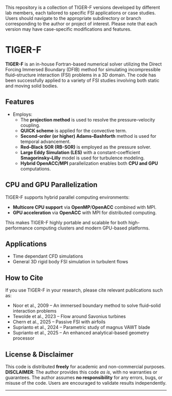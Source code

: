 This repository is a collection of TIGER-F versions developed by different lab members, each tailored to specific FSI applications or case studies. Users should navigate to the appropriate subdirectory or branch corresponding to the author or project of interest. Please note that each version may have case-specific modifications and features.

# TIGER-F

**TIGER-F** is an in-house Fortran-based numerical solver utilizing the Direct Forcing Immersed Boundary (DFIB) method for simulating incompressible fluid–structure interaction (FSI) problems in a 3D domain. The code has been successfully applied to a variety of FSI studies involving both static and moving solid bodies.

## Features

- Employs:
    - The **projection method** is used to resolve the pressure–velocity coupling.
    - **QUICK scheme** is applied for the convective term.
    - **Second-order (or higher) Adams–Bashforth** method is used for temporal advancement.
    - **Red–Black SOR (RB-SOR)** is employed as the pressure solver.
    - **Large Eddy Simulation (LES)** with a constant-coefficient **Smagorinsky–Lilly** model is used for turbulence modeling.
    - **Hybrid OpenACC/MPI** parallelization enables both **CPU and GPU** computations.

## CPU and GPU Parallelization

TIGER-F supports hybrid parallel computing environments:
- **Multicore CPU support** via **OpenMP**/**OpenACC** combined with MPI.
- **GPU acceleration** via **OpenACC** with MPI for distributed computing.

This makes TIGER-F highly portable and scalable for both high-performance computing clusters and modern GPU-based platforms.


## Applications

- Time dependant CFD simulations
- General 3D rigid body FSI simulation in turbulent flows

## How to Cite

If you use TIGER-F in your research, please cite relevant publications such as:

- Noor et al., 2009 – An immersed boundary method to solve fluid–solid interaction problems
- Tewolde et al., 2023 – Flow around Savonius turbines
- Chern et al., 2025 – Passive FSI with airfoils
- Suprianto et al., 2024 – Parametric study of magnus VAWT blade
- Suprianto et al., 2025 – An enhanced analytical-based geometry processor

## License & Disclaimer

This code is distributed **freely** for academic and non-commercial purposes.  
**DISCLAIMER**: The author provides this code *as is*, with no warranties or guarantees. The author assumes **no responsibility** for any errors, bugs, or misuse of the code. Users are encouraged to validate results independently.

---

